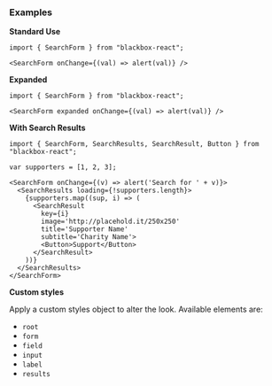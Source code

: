 ### Examples

**Standard Use**

```
import { SearchForm } from "blackbox-react";

<SearchForm onChange={(val) => alert(val)} />
```

**Expanded**

```
import { SearchForm } from "blackbox-react";

<SearchForm expanded onChange={(val) => alert(val)} />
```

**With Search Results**

```
import { SearchForm, SearchResults, SearchResult, Button } from "blackbox-react";

var supporters = [1, 2, 3];

<SearchForm onChange={(v) => alert('Search for ' + v)}>
  <SearchResults loading={!supporters.length}>
    {supporters.map((sup, i) => (
      <SearchResult
        key={i}
        image='http://placehold.it/250x250'
        title='Supporter Name'
        subtitle='Charity Name'>
        <Button>Support</Button>
      </SearchResult>
    ))}
  </SearchResults>
</SearchForm>
```

**Custom styles**

Apply a custom styles object to alter the look. Available elements are:

- `root`
- `form`
- `field`
- `input`
- `label`
- `results`
